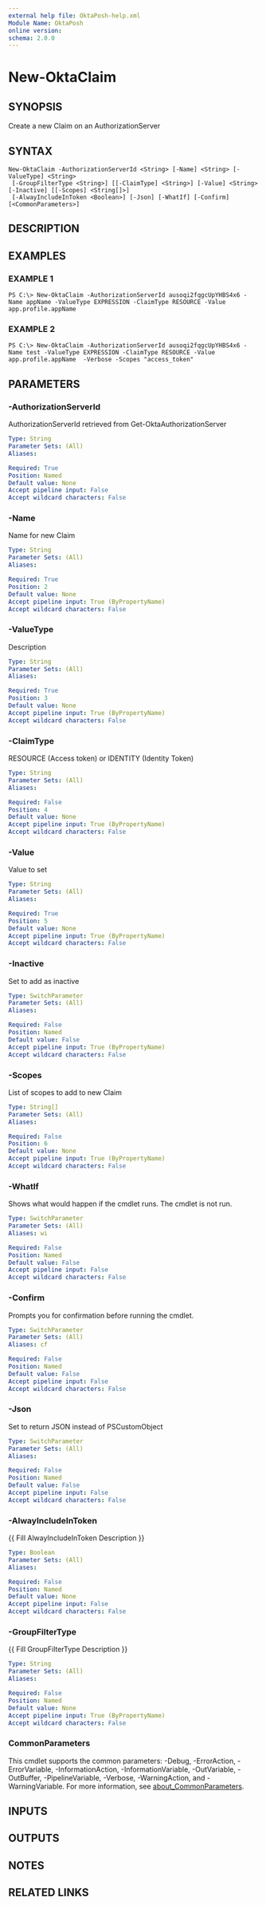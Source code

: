 ```yaml
---
external help file: OktaPosh-help.xml
Module Name: OktaPosh
online version:
schema: 2.0.0
---
```


# New-OktaClaim

## SYNOPSIS
Create a new Claim on an AuthorizationServer

## SYNTAX

```
New-OktaClaim -AuthorizationServerId <String> [-Name] <String> [-ValueType] <String>
 [-GroupFilterType <String>] [[-ClaimType] <String>] [-Value] <String> [-Inactive] [[-Scopes] <String[]>]
 [-AlwayIncludeInToken <Boolean>] [-Json] [-WhatIf] [-Confirm] [<CommonParameters>]
```

## DESCRIPTION

## EXAMPLES

### EXAMPLE 1
```
PS C:\> New-OktaClaim -AuthorizationServerId ausoqi2fqgcUpYHBS4x6 -Name appName -ValueType EXPRESSION -ClaimType RESOURCE -Value app.profile.appName
```

### EXAMPLE 2
```
PS C:\> New-OktaClaim -AuthorizationServerId ausoqi2fqgcUpYHBS4x6 -Name test -ValueType EXPRESSION -ClaimType RESOURCE -Value app.profile.appName  -Verbose -Scopes "access_token"
```

## PARAMETERS

### -AuthorizationServerId
AuthorizationServerId retrieved from Get-OktaAuthorizationServer

```yaml
Type: String
Parameter Sets: (All)
Aliases:

Required: True
Position: Named
Default value: None
Accept pipeline input: False
Accept wildcard characters: False
```

### -Name
Name for new Claim

```yaml
Type: String
Parameter Sets: (All)
Aliases:

Required: True
Position: 2
Default value: None
Accept pipeline input: True (ByPropertyName)
Accept wildcard characters: False
```

### -ValueType
Description

```yaml
Type: String
Parameter Sets: (All)
Aliases:

Required: True
Position: 3
Default value: None
Accept pipeline input: True (ByPropertyName)
Accept wildcard characters: False
```

### -ClaimType
RESOURCE (Access token) or IDENTITY (Identity Token)

```yaml
Type: String
Parameter Sets: (All)
Aliases:

Required: False
Position: 4
Default value: None
Accept pipeline input: True (ByPropertyName)
Accept wildcard characters: False
```

### -Value
Value to set

```yaml
Type: String
Parameter Sets: (All)
Aliases:

Required: True
Position: 5
Default value: None
Accept pipeline input: True (ByPropertyName)
Accept wildcard characters: False
```

### -Inactive
Set to add as inactive

```yaml
Type: SwitchParameter
Parameter Sets: (All)
Aliases:

Required: False
Position: Named
Default value: False
Accept pipeline input: True (ByPropertyName)
Accept wildcard characters: False
```

### -Scopes
List of scopes to add to new Claim

```yaml
Type: String[]
Parameter Sets: (All)
Aliases:

Required: False
Position: 6
Default value: None
Accept pipeline input: True (ByPropertyName)
Accept wildcard characters: False
```

### -WhatIf
Shows what would happen if the cmdlet runs.
The cmdlet is not run.

```yaml
Type: SwitchParameter
Parameter Sets: (All)
Aliases: wi

Required: False
Position: Named
Default value: False
Accept pipeline input: False
Accept wildcard characters: False
```

### -Confirm
Prompts you for confirmation before running the cmdlet.

```yaml
Type: SwitchParameter
Parameter Sets: (All)
Aliases: cf

Required: False
Position: Named
Default value: False
Accept pipeline input: False
Accept wildcard characters: False
```

### -Json
Set to return JSON instead of PSCustomObject

```yaml
Type: SwitchParameter
Parameter Sets: (All)
Aliases:

Required: False
Position: Named
Default value: False
Accept pipeline input: False
Accept wildcard characters: False
```

### -AlwayIncludeInToken
{{ Fill AlwayIncludeInToken Description }}

```yaml
Type: Boolean
Parameter Sets: (All)
Aliases:

Required: False
Position: Named
Default value: None
Accept pipeline input: False
Accept wildcard characters: False
```

### -GroupFilterType
{{ Fill GroupFilterType Description }}

```yaml
Type: String
Parameter Sets: (All)
Aliases:

Required: False
Position: Named
Default value: None
Accept pipeline input: True (ByPropertyName)
Accept wildcard characters: False
```

### CommonParameters
This cmdlet supports the common parameters: -Debug, -ErrorAction, -ErrorVariable, -InformationAction, -InformationVariable, -OutVariable, -OutBuffer, -PipelineVariable, -Verbose, -WarningAction, and -WarningVariable. For more information, see [about_CommonParameters](http://go.microsoft.com/fwlink/?LinkID=113216).

## INPUTS

## OUTPUTS

## NOTES

## RELATED LINKS


